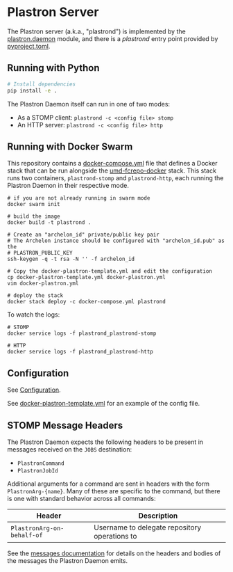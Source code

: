 # Plastron Server

The Plastron server (a.k.a., "plastrond") is implemented by the
[plastron.daemon](../src/plastron/daemon.py) module, and there is a 
*plastrond* entry point provided by [pyproject.toml](../pyproject.toml).

## Running with Python

```bash
# Install dependencies
pip install -e .
```

The Plastron Daemon itself can run in one of two modes:

* As a STOMP client: `plastrond -c <config file> stomp`
* An HTTP server: `plastrond -c <config file> http`

## Running with Docker Swarm

This repository contains a [docker-compose.yml](../docker-compose.yml) file 
that defines a Docker stack that can be run alongside the [umd-fcrepo-docker]
stack. This stack runs two containers, `plastrond-stomp` and `plastrond-http`,
each running the Plastron Daemon in their respective mode.

```
# if you are not already running in swarm mode
docker swarm init

# build the image
docker build -t plastrond .

# Create an "archelon_id" private/public key pair
# The Archelon instance should be configured with "archelon_id.pub" as the
# PLASTRON_PUBLIC_KEY
ssh-keygen -q -t rsa -N '' -f archelon_id

# Copy the docker-plastron-template.yml and edit the configuration
cp docker-plastron-template.yml docker-plastron.yml
vim docker-plastron.yml

# deploy the stack
docker stack deploy -c docker-compose.yml plastrond
```

To watch the logs:

```
# STOMP
docker service logs -f plastrond_plastrond-stomp

# HTTP
docker service logs -f plastrond_plastrond-http
```

## Configuration

See [Configuration](configuration.md).

See [docker-plastron-template.yml](../docker-plastron-template.yml) for an 
example of the config file.

## STOMP Message Headers

The Plastron Daemon expects the following headers to be present in messages
received on the `JOBS` destination:

* `PlastronCommand`
* `PlastronJobId`

Additional arguments for a command are sent in headers with the form `PlastronArg-{name}`.
Many of these are specific to the command, but there is one with standard behavior across
all commands:

| Header                     | Description                                   |
|----------------------------|-----------------------------------------------|
| `PlastronArg-on-behalf-of` | Username to delegate repository operations to |

See the [messages documentation](messages.md) for details on the headers and bodies
of the messages the Plastron Daemon emits.

[umd-fcrepo-docker]: https://github.com/umd-lib/umd-fcrepo-docker
